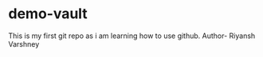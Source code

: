 # demo-vault
This is my first git repo as i am learning how to use github.
Author- Riyansh Varshney 
